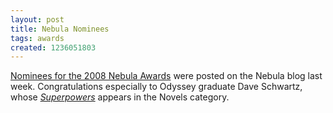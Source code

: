 ```yaml
---
layout: post
title: Nebula Nominees
tags: awards
created: 1236051803
---
```

[Nominees for the 2008 Nebula Awards](http://www.nebulaawards.com/index.php/guest_blogs/2009_nebula_award_ballot/) were posted on the Nebula blog last week.  Congratulations especially to Odyssey graduate Dave Schwartz, whose [*Superpowers*](http://www.randomhouse.com/catalog/display.pperl/9780307394408.html) appears in the Novels category.
